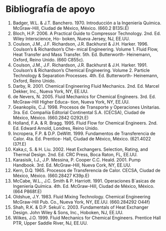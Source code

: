 # Bibliografía de apoyo
1. Badger, W.L. & J.T. Banchero. 1970. Introducción a la Ingeniería Química. McGraw-Hill, Ciudad
de México, México. (660.2 B135i.E)
2. Bloch, H.P. 2006. A Practical Guide to Compressor Technology. 2nd. Ed. Wiley Interscience, Ho-
boken, Nueva Jersey, NJ, EE.UU.
3. Coulson, J.M., J.F. Richardson, J.R. Backhurst & J.H. Harker. 1996. Coulson’s & Richardson’s Che-
mical Engineering. Volume 1. Fluid Flow, Heat Transfer and Mass Transfer. 5th. Ed. Butterworth-
Heinemann, Oxford, Reino Unido. (660 C855c).
4. Coulson, J.M., J.F. Richardson, J.R. Backhurst & J.H. Harker. 1991. Coulson’s & Richardson’s
Chemical Engineering. Volume 2. Particle Technology & Separation Processes. 4th. Ed. Butterworth-
Heinemann, Oxford, Reino Unido.
5. Darby, R. 2001. Chemical Engineering Fluid Mechanics. 2nd. Ed. Marcel Dekker, Inc., Nueva York,
NY, EE.UU.
6. de Nevers, N. 2005. Fluid Mechanics for Chemical Engineers. 3rd. Ed. McGraw-Hill Higher Educa-
tion, Nueva York, NY, EE.UU.
7. Geankoplis, C.J. 1998. Procesos de Transporte y Operaciones Unitarias. 3ra. Ed. Compañía Editorial
Continental S.A. (CECSA), Ciudad de México, México. (660.2842 G292t.E)
8. Holland, F.A. & R. Bragg. 1995. Fluid Flow for Chemical Engineers. 2nd. Ed. Edward Arnold,
Londres, Reino Unido.
9. Incropera, F.P. & D.P. DeWitt. 1999. Fundamentos de Transferencia de Calor. 4ta. Ed. Prentice-
Hall, Ciudad de México, México. (621.4022 I37f.E)
10. Kaka¸c, S. & H. Liu. 2002. Heat Exchangers. Selection, Rating, and Thermal Design. 2nd. Ed. CRC
Press, Boca Raton, FL, EE.UU.
11. Karasisik, I.J., J.P. Messina, P. Cooper C.C. Heald. 2001. Pump Handbook. 3rd. Ed. McGraw-Hill,
Nueva Cork, NY, EE.UU.
12. Kern, D.Q. 1965. Procesos de Transferencia de Calor. CECSA, Ciudad de México, México.
(660.28427 K39p.E)
13. McCabe, W.L., J.C. Smith & P. Harriott. 1991. Operaciones B´asicas de Ingeniería Química. 4th.
Ed. McGraw-Hill, Ciudad de México, México. (664 P868f.E)
14. Oldshue, J.Y. 1983. Fluid Mixing Technology. Chemical Engineering McGraw-Hill Pub. Co., Nueva
York, NY, EE.UU. (660.284292 O44f)
15. Shah, R.K. & D.P. Sekuli´c. 2003. Fundamentals of Heat Exchanger Design. John Wiley & Sons,
Inc., Hoboken, NJ, EE.UU.
16. Wilkes, J.O. 1999. Fluid Mechanics for Chemical Engineers. Prentice Hall PTR, Upper Saddle River,
NJ, EE.UU.